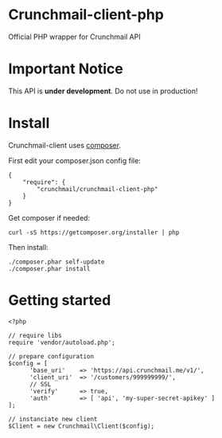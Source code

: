 
# Crunchmail-client-php

Official PHP wrapper for Crunchmail API


# Important Notice

This API is **under development**. Do not use in production!


# Install

Crunchmail-client uses [composer](https://getcomposer.org/).

First edit your composer.json config file:

    {
        "require": {
            "crunchmail/crunchmail-client-php"
        }
    }

Get composer if needed:

    curl -sS https://getcomposer.org/installer | php

Then install:

    ./composer.phar self-update
    ./composer.phar install


# Getting started

    <?php

    // require libs
    require 'vendor/autoload.php';

    // prepare configuration
    $config = [
          'base_uri'    => 'https://api.crunchmail.me/v1/',
          'client_uri'  => '/customers/999999999/',
          // SSL
          'verify'      => true,
          'auth'        => [ 'api', 'my-super-secret-apikey' ]
    ];

    // instanciate new client
    $Client = new Crunchmail\Client($config);

